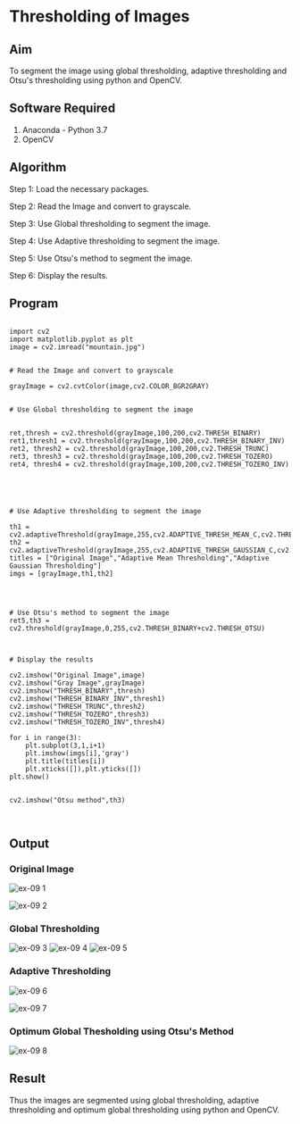 # Thresholding of Images
## Aim
To segment the image using global thresholding, adaptive thresholding and Otsu's thresholding using python and OpenCV.

## Software Required
1. Anaconda - Python 3.7
2. OpenCV

## Algorithm

Step 1:
Load the necessary packages.

Step 2:
Read the Image and convert to grayscale.

Step 3:
Use Global thresholding to segment the image.

Step 4:
Use Adaptive thresholding to segment the image.

Step 5:
Use Otsu's method to segment the image.

Step 6:
Display the results.

## Program

```

import cv2
import matplotlib.pyplot as plt
image = cv2.imread("mountain.jpg")


# Read the Image and convert to grayscale

grayImage = cv2.cvtColor(image,cv2.COLOR_BGR2GRAY)


# Use Global thresholding to segment the image


ret,thresh = cv2.threshold(grayImage,100,200,cv2.THRESH_BINARY)
ret1,thresh1 = cv2.threshold(grayImage,100,200,cv2.THRESH_BINARY_INV)
ret2, thresh2 = cv2.threshold(grayImage,100,200,cv2.THRESH_TRUNC)
ret3, thresh3 = cv2.threshold(grayImage,100,200,cv2.THRESH_TOZERO)
ret4, thresh4 = cv2.threshold(grayImage,100,200,cv2.THRESH_TOZERO_INV)





# Use Adaptive thresholding to segment the image

th1 = cv2.adaptiveThreshold(grayImage,255,cv2.ADAPTIVE_THRESH_MEAN_C,cv2.THRESH_BINARY,11,2)
th2 = cv2.adaptiveThreshold(grayImage,255,cv2.ADAPTIVE_THRESH_GAUSSIAN_C,cv2.THRESH_BINARY,11,2)
titles = ["Original Image","Adaptive Mean Thresholding","Adaptive Gaussian Thresholding"]
imgs = [grayImage,th1,th2]




# Use Otsu's method to segment the image 
ret5,th3 = cv2.threshold(grayImage,0,255,cv2.THRESH_BINARY+cv2.THRESH_OTSU)



# Display the results

cv2.imshow("Original Image",image)
cv2.imshow("Gray Image",grayImage)
cv2.imshow("THRESH_BINARY",thresh)
cv2.imshow("THRESH_BINARY_INV",thresh1)
cv2.imshow("THRESH_TRUNC",thresh2)
cv2.imshow("THRESH_TOZERO",thresh3)
cv2.imshow("THRESH_TOZERO_INV",thresh4)

for i in range(3):
    plt.subplot(3,1,i+1)
    plt.imshow(imgs[i],'gray')
    plt.title(titles[i])
    plt.xticks([]),plt.yticks([])
plt.show()


cv2.imshow("Otsu method",th3)



```
## Output

### Original Image

![ex-09 1](https://user-images.githubusercontent.com/93427201/171139997-21580a52-4fda-4edb-b96e-ea066abbb28a.jpeg)

![ex-09 2](https://user-images.githubusercontent.com/93427201/171140005-58a5e271-22b5-4bf6-8c71-2c2e68ac734e.jpeg)

### Global Thresholding

![ex-09 3](https://user-images.githubusercontent.com/93427201/171140071-9034aacf-6e8b-40da-9dd6-cd56babce146.jpeg)
![ex-09 4](https://user-images.githubusercontent.com/93427201/171140096-9f733481-e5f5-43a5-98c5-9017172b0b16.jpeg)
![ex-09 5](https://user-images.githubusercontent.com/93427201/171140110-a820b551-2532-4587-b36f-ee6bae363c45.jpeg)


### Adaptive Thresholding

![ex-09 6](https://user-images.githubusercontent.com/93427201/171140209-63c5e6e2-88b5-47b7-9a79-1831f259d60c.jpeg)


![ex-09 7](https://user-images.githubusercontent.com/93427201/171140210-6934b739-c338-48e2-810b-55904ea48299.jpeg)


### Optimum Global Thesholding using Otsu's Method

![ex-09 8](https://user-images.githubusercontent.com/93427201/171140235-16c6d372-af00-4ec8-83a0-27349b2298e1.jpeg)


## Result
Thus the images are segmented using global thresholding, adaptive thresholding and optimum global thresholding using python and OpenCV.

